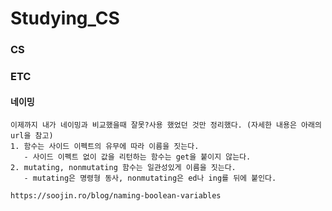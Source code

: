 # Studying_CS

### CS


### ETC
#### 네이밍
    이제까지 내가 네이밍과 비교했을때 잘못?사용 했었던 것만 정리했다. (자세한 내용은 아래의 url을 참고)
    1. 함수는 사이드 이펙트의 유무에 따라 이름을 짓는다.
       - 사이드 이펙트 없이 값을 리턴하는 함수는 get을 붙이지 않는다.
    2. mutating, nonmutating 함수는 일관성있게 이름을 짓는다.
       - mutating은 명령형 동사, nonmutating은 ed나 ing를 뒤에 붙인다.
    
    https://soojin.ro/blog/naming-boolean-variables

